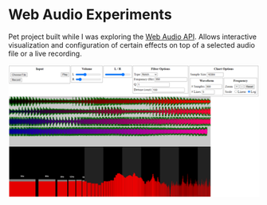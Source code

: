 # Web Audio Experiments

Pet project built while I was exploring the [Web Audio API](https://developer.mozilla.org/docs/Web/API/Web_Audio_API). Allows interactive visualization and configuration of certain effects on top of a selected audio file or a live recording.

![](preview.png)